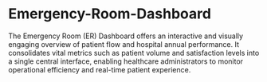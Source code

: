 # Emergency-Room-Dashboard
The Emergency Room (ER) Dashboard offers an interactive and visually engaging overview of patient flow and hospital annual performance. It consolidates vital metrics such as patient volume and satisfaction levels into a single central interface, enabling healthcare administrators to monitor operational efficiency and real-time patient experience.
